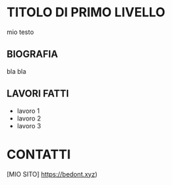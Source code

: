 # TITOLO DI PRIMO LIVELLO

mio testo

## BIOGRAFIA
bla bla


## LAVORI FATTI

- lavoro 1
- lavoro 2
- lavoro 3

# CONTATTI

[MIO SITO] https://bedont.xyz)
